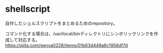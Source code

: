 # shellscript
自作したシェルスクリプトをまとめるためのrepository。

コマンド化する場合は、/usr/local/binディレクトリにシンボリックリンクを作成して対応する。
https://qiita.com/genya0228/items/01b63d449a6c1956df7d